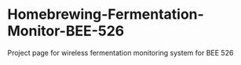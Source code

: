# Homebrewing-Fermentation-Monitor-BEE-526
Project page for wireless fermentation monitoring system for BEE 526
